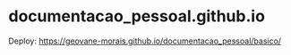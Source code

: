 # documentacao_pessoal.github.io
Deploy: https://geovane-morais.github.io/documentacao_pessoal/basico/

